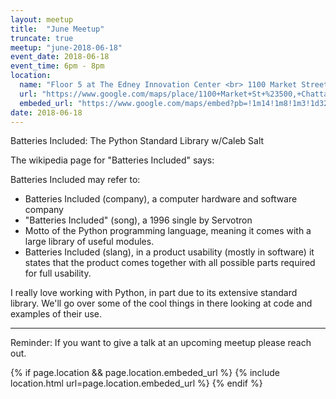 ```yaml
---
layout: meetup
title:  "June Meetup"
truncate: true
meetup: "june-2018-06-18"
event_date: 2018-06-18
event_time: 6pm - 8pm
location:
  name: "Floor 5 at The Edney Innovation Center <br> 1100 Market Street, Suite 500, Chattanooga, TN"
  url: "https://www.google.com/maps/place/1100+Market+St+%23500,+Chattanooga,+TN+37402/@35.0433881,-85.3179746,14.86z/data=!4m5!3m4!1s0x88605e7c73d2b5ed:0xf9bc32f47eb19fd8!8m2!3d35.0436249!4d-85.3089768"
  embeded_url: "https://www.google.com/maps/embed?pb=!1m14!1m8!1m3!1d3266.5244526817687!2d-85.3089768!3d35.0436249!3m2!1i1024!2i768!4f13.1!3m3!1m2!1s0x88605e7c73d2b5ed%3A0xf9bc32f47eb19fd8!2s1100+Market+St+%23500%2C+Chattanooga%2C+TN+37402!5e0!3m2!1sen!2sus!4v1534883926333"
date: 2018-06-18
---
```


<p class="intro">
<span class="dropcap">B</span>atteries Included: The Python Standard Library w/Caleb Salt
</p>

The wikipedia page for "Batteries Included" says:

Batteries Included may refer to:

- Batteries Included (company), a computer hardware and software company
- "Batteries Included" (song), a 1996 single by Servotron
- Motto of the Python programming language, meaning it comes with a large library of useful modules.
- Batteries Included (slang), in a product usability (mostly in software) it states that the product comes together with all possible parts required for full usability.

I really love working with Python, in part due to its extensive standard library. We'll go over some of the cool things in there looking at code and examples of their use.

<hr>
Reminder: If you want to give a talk at an upcoming meetup please reach out.


{% if page.location && page.location.embeded_url %}
  {% include location.html url=page.location.embeded_url %}
{% endif %}

